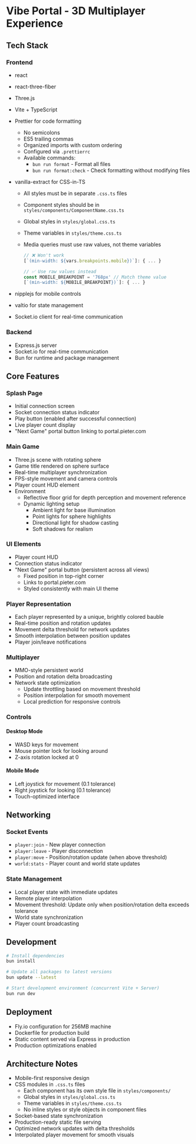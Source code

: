 # Vibe Portal - 3D Multiplayer Experience

## Tech Stack

### Frontend

- react
- react-three-fiber
- Three.js
- Vite + TypeScript
- Prettier for code formatting
  - No semicolons
  - ES5 trailing commas
  - Organized imports with custom ordering
  - Configured via `.prettierrc`
  - Available commands:
    - `bun run format` - Format all files
    - `bun run format:check` - Check formatting without modifying files
- vanilla-extract for CSS-in-TS

  - All styles must be in separate `.css.ts` files
  - Component styles should be in `styles/components/ComponentName.css.ts`
  - Global styles in `styles/global.css.ts`
  - Theme variables in `styles/theme.css.ts`
  - Media queries must use raw values, not theme variables

    ```ts
    // ❌ Won't work
    [`(min-width: ${vars.breakpoints.mobile})`]: { ... }

    // ✅ Use raw values instead
    const MOBILE_BREAKPOINT = '768px' // Match theme value
    [`(min-width: ${MOBILE_BREAKPOINT})`]: { ... }
    ```

- nipplejs for mobile controls
- valtio for state management
- Socket.io client for real-time communication

### Backend

- Express.js server
- Socket.io for real-time communication
- Bun for runtime and package management

## Core Features

### Splash Page

- Initial connection screen
- Socket connection status indicator
- Play button (enabled after successful connection)
- Live player count display
- "Next Game" portal button linking to portal.pieter.com

### Main Game

- Three.js scene with rotating sphere
- Game title rendered on sphere surface
- Real-time multiplayer synchronization
- FPS-style movement and camera controls
- Player count HUD element
- Environment
  - Reflective floor grid for depth perception and movement reference
  - Dynamic lighting setup
    - Ambient light for base illumination
    - Point lights for sphere highlights
    - Directional light for shadow casting
    - Soft shadows for realism

### UI Elements

- Player count HUD
- Connection status indicator
- "Next Game" portal button (persistent across all views)
  - Fixed position in top-right corner
  - Links to portal.pieter.com
  - Styled consistently with main UI theme

### Player Representation

- Each player represented by a unique, brightly colored bauble
- Real-time position and rotation updates
- Movement delta threshold for network updates
- Smooth interpolation between position updates
- Player join/leave notifications

### Multiplayer

- MMO-style persistent world
- Position and rotation delta broadcasting
- Network state optimization
  - Update throttling based on movement threshold
  - Position interpolation for smooth movement
  - Local prediction for responsive controls

### Controls

#### Desktop Mode

- WASD keys for movement
- Mouse pointer lock for looking around
- Z-axis rotation locked at 0

#### Mobile Mode

- Left joystick for movement (0.1 tolerance)
- Right joystick for looking (0.1 tolerance)
- Touch-optimized interface

## Networking

### Socket Events

- `player:join` - New player connection
- `player:leave` - Player disconnection
- `player:move` - Position/rotation update (when above threshold)
- `world:stats` - Player count and world state updates

### State Management

- Local player state with immediate updates
- Remote player interpolation
- Movement threshold: Update only when position/rotation delta exceeds tolerance
- World state synchronization
- Player count broadcasting

## Development

```bash
# Install dependencies
bun install

# Update all packages to latest versions
bun update --latest

# Start development environment (concurrent Vite + Server)
bun run dev
```

## Deployment

- Fly.io configuration for 256MB machine
- Dockerfile for production build
- Static content served via Express in production
- Production optimizations enabled

## Architecture Notes

- Mobile-first responsive design
- CSS modules in `.css.ts` files
  - Each component has its own style file in `styles/components/`
  - Global styles in `styles/global.css.ts`
  - Theme variables in `styles/theme.css.ts`
  - No inline styles or style objects in component files
- Socket-based state synchronization
- Production-ready static file serving
- Optimized network updates with delta thresholds
- Interpolated player movement for smooth visuals
